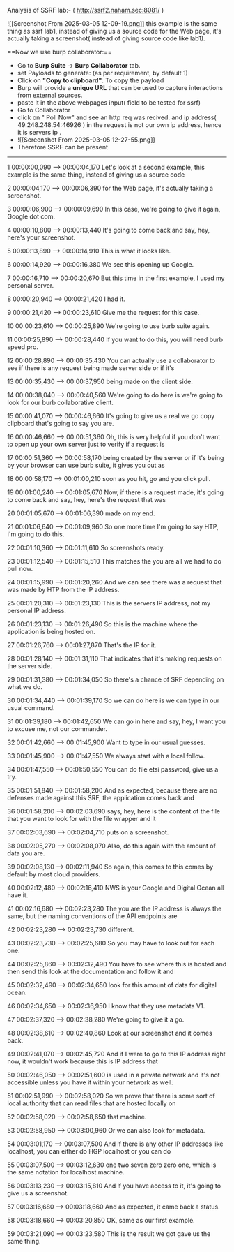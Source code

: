 Analysis of SSRF lab:-  ( http://ssrf2.naham.sec:8081/ )

![[Screenshot From 2025-03-05 12-09-19.png]]
this example is the same thing as ssrf lab1, instead of giving us a source code
for the Web page, it's actually taking a screenshot( instead of giving source code like lab1).



==Now we use burp collaborator:== 
- Go to **Burp Suite** → **Burp Collaborator** tab.
-  set Payloads to generate:  (as per requirement, by default 1)
- Click on **"Copy to clipboard"**.  To copy the payload
- Burp will provide a **unique URL** that can be used to capture interactions from external sources.
- paste it in the above webpages input( field to be tested for ssrf)
- Go to Collaborator
- click on " Poll Now"  and see an http req was recived. and ip address( 49.248.248.54:46926 ) in the request is not our own ip address, hence it is servers ip .
- ![[Screenshot From 2025-03-05 12-27-55.png]]
- Therefore SSRF can be present





---



1
00:00:00,090 --> 00:00:04,170
Let's look at a second example, this example is the same thing, instead of giving us a source code

2
00:00:04,170 --> 00:00:06,390
for the Web page, it's actually taking a screenshot.

3
00:00:06,900 --> 00:00:09,690
In this case, we're going to give it again, Google dot com.

4
00:00:10,800 --> 00:00:13,440
It's going to come back and say, hey, here's your screenshot.

5
00:00:13,890 --> 00:00:14,910
This is what it looks like.

6
00:00:14,920 --> 00:00:16,380
We see this opening up Google.

7
00:00:16,710 --> 00:00:20,670
But this time in the first example, I used my personal server.

8
00:00:20,940 --> 00:00:21,420
I had it.

9
00:00:21,420 --> 00:00:23,610
Give me the request for this case.

10
00:00:23,610 --> 00:00:25,890
We're going to use burb suite again.

11
00:00:25,890 --> 00:00:28,440
If you want to do this, you will need burb speed pro.

12
00:00:28,890 --> 00:00:35,430
You can actually use a collaborator to see if there is any request being made server side or if it's

13
00:00:35,430 --> 00:00:37,950
being made on the client side.

14
00:00:38,040 --> 00:00:40,560
We're going to do here is we're going to look for our burb collaborative client.

15
00:00:41,070 --> 00:00:46,660
It's going to give us a real we go copy clipboard that's going to say you are.

16
00:00:46,660 --> 00:00:51,360
Oh, this is very helpful if you don't want to open up your own server just to verify if a request is

17
00:00:51,360 --> 00:00:58,170
being created by the server or if it's being by your browser can use burb suite, it gives you out as

18
00:00:58,170 --> 00:01:00,210
soon as you hit, go and you click pull.

19
00:01:00,240 --> 00:01:05,670
Now, if there is a request made, it's going to come back and say, hey, here's the request that was

20
00:01:05,670 --> 00:01:06,390
made on my end.

21
00:01:06,640 --> 00:01:09,960
So one more time I'm going to say HTP, I'm going to do this.

22
00:01:10,360 --> 00:01:11,610
So screenshots ready.

23
00:01:12,540 --> 00:01:15,510
This matches the you are all we had to do pull now.

24
00:01:15,990 --> 00:01:20,260
And we can see there was a request that was made by HTP from the IP address.

25
00:01:20,310 --> 00:01:23,130
This is the servers IP address, not my personal IP address.

26
00:01:23,130 --> 00:01:26,490
So this is the machine where the application is being hosted on.

27
00:01:26,760 --> 00:01:27,870
That's the IP for it.

28
00:01:28,140 --> 00:01:31,110
That indicates that it's making requests on the server side.

29
00:01:31,380 --> 00:01:34,050
So there's a chance of SRF depending on what we do.

30
00:01:34,440 --> 00:01:39,170
So we can do here is we can type in our usual command.

31
00:01:39,180 --> 00:01:42,650
We can go in here and say, hey, I want you to excuse me, not our commander.

32
00:01:42,660 --> 00:01:45,900
Want to type in our usual guesses.

33
00:01:45,900 --> 00:01:47,550
We always start with a local follow.

34
00:01:47,550 --> 00:01:50,550
You can do file etsi password, give us a try.

35
00:01:51,840 --> 00:01:58,200
And as expected, because there are no defenses made against this SRF, the application comes back and

36
00:01:58,200 --> 00:02:03,690
says, hey, here is the content of the file that you want to look for with the file wrapper and it

37
00:02:03,690 --> 00:02:04,710
puts on a screenshot.

38
00:02:05,270 --> 00:02:08,070
Also, do this again with the amount of data you are.

39
00:02:08,130 --> 00:02:11,940
So again, this comes to this comes by default by most cloud providers.

40
00:02:12,480 --> 00:02:16,410
NWS is your Google and Digital Ocean all have it.

41
00:02:16,680 --> 00:02:23,280
The you are the IP address is always the same, but the naming conventions of the API endpoints are

42
00:02:23,280 --> 00:02:23,730
different.

43
00:02:23,730 --> 00:02:25,680
So you may have to look out for each one.

44
00:02:25,860 --> 00:02:32,490
You have to see where this is hosted and then send this look at the documentation and follow it and

45
00:02:32,490 --> 00:02:34,650
look for this amount of data for digital ocean.

46
00:02:34,650 --> 00:02:36,950
I know that they use metadata V1.

47
00:02:37,320 --> 00:02:38,280
We're going to give it a go.

48
00:02:38,610 --> 00:02:40,860
Look at our screenshot and it comes back.

49
00:02:41,070 --> 00:02:45,720
And if I were to go to this IP address right now, it wouldn't work because this is IP address that

50
00:02:46,050 --> 00:02:51,600
is used in a private network and it's not accessible unless you have it within your network as well.

51
00:02:51,990 --> 00:02:58,020
So we prove that there is some sort of local authority that can read files that are hosted locally on

52
00:02:58,020 --> 00:02:58,650
that machine.

53
00:02:58,950 --> 00:03:00,960
Or we can also look for metadata.

54
00:03:01,170 --> 00:03:07,500
And if there is any other IP addresses like localhost, you can either do HGP localhost or you can do

55
00:03:07,500 --> 00:03:12,630
one two seven zero zero one, which is the same notation for localhost machine.

56
00:03:13,230 --> 00:03:15,810
And if you have access to it, it's going to give us a screenshot.

57
00:03:16,680 --> 00:03:18,660
And as expected, it came back a status.

58
00:03:18,660 --> 00:03:20,850
OK, same as our first example.

59
00:03:21,090 --> 00:03:23,580
This is the result we got gave us the same thing.